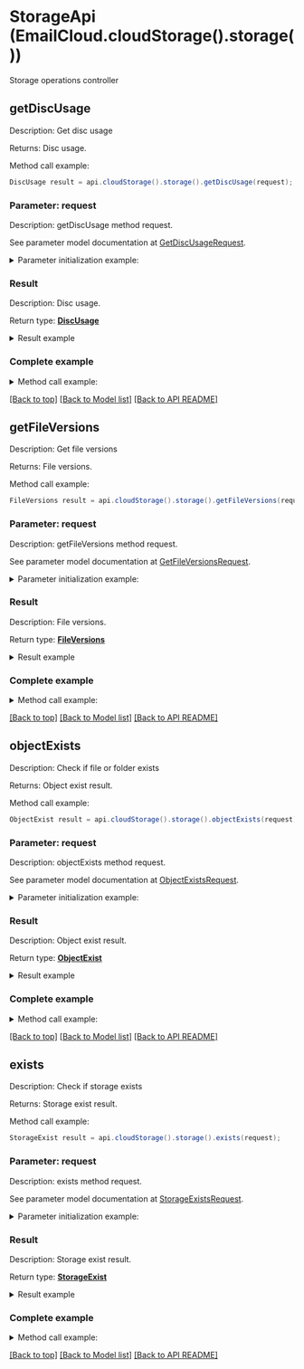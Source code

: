 # StorageApi (EmailCloud.cloudStorage().storage())

Storage operations controller

<a name="getDiscUsage"></a>
## getDiscUsage

Description: Get disc usage

Returns: Disc usage.

Method call example:
```java
DiscUsage result = api.cloudStorage().storage().getDiscUsage(request);
```


### Parameter: request

Description: getDiscUsage method request.

See parameter model documentation at [GetDiscUsageRequest](GetDiscUsageRequest.md).

<details>
    <summary>Parameter initialization example:</summary>

```java
GetDiscUsageRequest request = Models.getDiscUsageRequest()
    .storageName("First Storage")
    .build();
```

</details>

### Result

Description: Disc usage.

Return type: [**DiscUsage**](DiscUsage.md)

<details>
    <summary>Result example</summary>

```java
result = Models.discUsage()
    .usedSize(1048576)
    .totalSize(3145728)
    .build();
```
</details>

### Complete example

<details>
    <summary>Method call example:</summary>

```java
EmailCloud api = new EmailCloud(appKey, appSid);

// Prepare parameters:
GetDiscUsageRequest request = Models.getDiscUsageRequest()
    .storageName("First Storage")
    .build();

// Call method:
DiscUsage result = api.cloudStorage().storage().getDiscUsage(request);

// Result example:
result = Models.discUsage()
    .usedSize(1048576)
    .totalSize(3145728)
    .build();

```

</details>

[[Back to top]](#) [[Back to Model list]](Models.md) [[Back to API README]](README.md)

<a name="getFileVersions"></a>
## getFileVersions

Description: Get file versions

Returns: File versions.

Method call example:
```java
FileVersions result = api.cloudStorage().storage().getFileVersions(request);
```


### Parameter: request

Description: getFileVersions method request.

See parameter model documentation at [GetFileVersionsRequest](GetFileVersionsRequest.md).

<details>
    <summary>Parameter initialization example:</summary>

```java
GetFileVersionsRequest request = Models.getFileVersionsRequest()
    .path("/storage/path/to/file.ext")
    .storageName("First Storage")
    .build();
```

</details>

### Result

Description: File versions.

Return type: [**FileVersions**](FileVersions.md)

<details>
    <summary>Result example</summary>

```java
result = Models.fileVersions()
    .value(Arrays.<FileVersion>asList(
        Models.fileVersion()
            .versionId("d5afd857-8797-4ca0-b806-a03fdfc3831f")
            .isLatest(true)
            .name("file.ext")
            .modifiedDate(Calendar.getInstance().getTime())
            .size(4096)
            .path("/storage/path/to")
            .build()))
    .build();
```
</details>

### Complete example

<details>
    <summary>Method call example:</summary>

```java
EmailCloud api = new EmailCloud(appKey, appSid);

// Prepare parameters:
GetFileVersionsRequest request = Models.getFileVersionsRequest()
    .path("/storage/path/to/file.ext")
    .storageName("First Storage")
    .build();

// Call method:
FileVersions result = api.cloudStorage().storage().getFileVersions(request);

// Result example:
result = Models.fileVersions()
    .value(Arrays.<FileVersion>asList(
        Models.fileVersion()
            .versionId("d5afd857-8797-4ca0-b806-a03fdfc3831f")
            .isLatest(true)
            .name("file.ext")
            .modifiedDate(Calendar.getInstance().getTime())
            .size(4096)
            .path("/storage/path/to")
            .build()))
    .build();

```

</details>

[[Back to top]](#) [[Back to Model list]](Models.md) [[Back to API README]](README.md)

<a name="objectExists"></a>
## objectExists

Description: Check if file or folder exists

Returns: Object exist result.

Method call example:
```java
ObjectExist result = api.cloudStorage().storage().objectExists(request);
```


### Parameter: request

Description: objectExists method request.

See parameter model documentation at [ObjectExistsRequest](ObjectExistsRequest.md).

<details>
    <summary>Parameter initialization example:</summary>

```java
ObjectExistsRequest request = Models.objectExistsRequest()
    .path("/storage/path/to/folder/or/file.ext")
    .storageName("First Storage")
    .build();
```

</details>

### Result

Description: Object exist result.

Return type: [**ObjectExist**](ObjectExist.md)

<details>
    <summary>Result example</summary>

```java
result = Models.objectExist()
    .exists(true)
    .build();
```
</details>

### Complete example

<details>
    <summary>Method call example:</summary>

```java
EmailCloud api = new EmailCloud(appKey, appSid);

// Prepare parameters:
ObjectExistsRequest request = Models.objectExistsRequest()
    .path("/storage/path/to/folder/or/file.ext")
    .storageName("First Storage")
    .build();

// Call method:
ObjectExist result = api.cloudStorage().storage().objectExists(request);

// Result example:
result = Models.objectExist()
    .exists(true)
    .build();

```

</details>

[[Back to top]](#) [[Back to Model list]](Models.md) [[Back to API README]](README.md)

<a name="exists"></a>
## exists

Description: Check if storage exists

Returns: Storage exist result.

Method call example:
```java
StorageExist result = api.cloudStorage().storage().exists(request);
```


### Parameter: request

Description: exists method request.

See parameter model documentation at [StorageExistsRequest](StorageExistsRequest.md).

<details>
    <summary>Parameter initialization example:</summary>

```java
StorageExistsRequest request = Models.storageExistsRequest()
    .storageName("First Storage")
    .build();
```

</details>

### Result

Description: Storage exist result.

Return type: [**StorageExist**](StorageExist.md)

<details>
    <summary>Result example</summary>

```java
result = Models.storageExist()
    .exists(true)
    .build();
```
</details>

### Complete example

<details>
    <summary>Method call example:</summary>

```java
EmailCloud api = new EmailCloud(appKey, appSid);

// Prepare parameters:
StorageExistsRequest request = Models.storageExistsRequest()
    .storageName("First Storage")
    .build();

// Call method:
StorageExist result = api.cloudStorage().storage().exists(request);

// Result example:
result = Models.storageExist()
    .exists(true)
    .build();

```

</details>

[[Back to top]](#) [[Back to Model list]](Models.md) [[Back to API README]](README.md)

